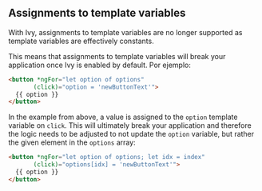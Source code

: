 ## Assignments to template variables

With Ivy, assignments to template variables are no longer supported
as template variables are effectively constants.

This means that assignments to template variables will break your
application once Ivy is enabled by default. Por ejemplo:

```HTML
<button *ngFor="let option of options"
       (click)="option = 'newButtonText'">
  {{ option }}
</button>
```

In the example from above, a value is assigned to the `option`
template variable on `click`. This will ultimately break your
application and therefore the logic needs to be adjusted to not
update the `option` variable, but rather the given element in
the `options` array:

```HTML
<button *ngFor="let option of options; let idx = index"
       (click)="options[idx] = 'newButtonText'">
  {{ option }}
</button>
```